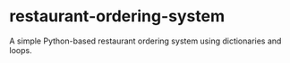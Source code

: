 # restaurant-ordering-system
A simple Python-based restaurant ordering system using dictionaries and loops.

